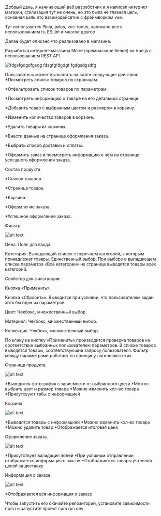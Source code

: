 Добрый день, я начинающий веб разработчик и я написал интернет магазин, стилизация тут не очень, но это была не главная цель, основная цель это взаимодейсвтие с фреймворком vue.

Тут используется Pinia, axios, vue-router, написано все с использованием ts, ESLint и многое другое

Далее будет описано что реализовано в магазине:

Разработка интернет-магазина
Moire (премиальное бельё) на Vue.js
с использованием REST API.

![fdgsfgdgdfgsdg fdsgfgfdgdgf fgdgsdgsdfg](./src/assets/img/homePage.png)

Пользователь может выполнить на сайте
следующие действия:
\*Посмотреть список товаров по страницам.

\*Отфильтровать список товаров по параметрам.

\*Посмотреть информацию о товаре на его детальной странице.

\*Добавить товар с выбранным цветом и размером в корзину.

\*Изменить количество товаров в корзине.

\*Удалить товары из корзины.

\*Внести данные на странице оформления заказа.

\*Выбрать способ доставки и оплаты.

\*Оформить заказ и посмотреть информацию о нём на странице успешного
оформления заказа.

Состав продукта:

\*Список товаров.

\*Страница товара.

\*Корзина.

\*Оформление заказа.

\*Успешное оформление заказа.

Фильтр

![alt text](./src/assets/img/filter.png)

Цена: Поля для ввода.

Категория: Выпадающий список с перечнем категорий, к которым
принадлежат товары. Единственный выбор. При выборе в выпадающем
списке параметра «Все категории» на странице выводятся товары всех
категорий.

Свойства для фильтрации:

Кнопка «Применить».

Кнопка «Сбросить». Выводится при условии, что пользователем задан хотя бы
один из параметров.

Цвет: Чекбокс, множественный выбор.

Материал: Чекбокс, множественный выбор.

Коллекция: Чекбокс, множественный выбор.

По клику на кнопку «Применить» производится проверка товаров на
соответствие выбранных пользователем параметров. В списке товаров
выводятся товары, соответствующие запросу пользователя. Фильтр между
параметрами работает по принципу логического «и».

Страница продукта.

![alt text](./src/assets/img/productPage.png)

*Выводится фотография в зависмости от выбранного цвета
*Можно выбрать цвет и размер товара
*Можно изменить кол-во товара
*Присутсвуют табы с информацией

Корзина.

![alt text](./src/assets/img/basketpage.png)

*Выводятся товары с информацией
*Можно изменить кол-во товара
*Можно удалить товар
*Отображается итоговая цена

Оформление заказа.

![alt text](./src/assets/img/orderPage.png)

*Присутствует валидация полей
*При успшном отправлении отображается информация о заказе
\*Отображаются товары учтенной ценой за доставку

Информация о заказе.

![alt text](./src/assets/img/orderInfoPage.png)

\*Отображается вся информация о заказе

Чтобы запустить его скачайте репозиторий, установите зависимости npm i и запустите проект npm run dev
